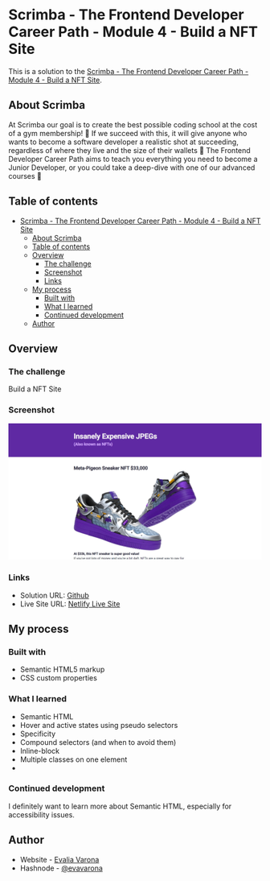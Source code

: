 # Scrimba - The Frontend Developer Career Path - Module 4 - Build a NFT Site

This is a solution to the [Scrimba - The Frontend Developer Career Path - Module 4 - Build a NFT Site](https://scrimba.com/playlist/pWNEvSg). 

## About Scrimba

At Scrimba our goal is to create the best possible coding school at the cost of a gym membership! 💜
If we succeed with this, it will give anyone who wants to become a software developer a realistic shot at succeeding, regardless of where they live and the size of their wallets 🎉
The Frontend Developer Career Path aims to teach you everything you need to become a Junior Developer, or you could take a deep-dive with one of our advanced courses 🚀

## Table of contents

- [Scrimba - The Frontend Developer Career Path - Module 4 - Build a NFT Site](#scrimba---the-frontend-developer-career-path---module-4---build-a-nft-site)
  - [About Scrimba](#about-scrimba)
  - [Table of contents](#table-of-contents)
  - [Overview](#overview)
    - [The challenge](#the-challenge)
    - [Screenshot](#screenshot)
    - [Links](#links)
  - [My process](#my-process)
    - [Built with](#built-with)
    - [What I learned](#what-i-learned)
    - [Continued development](#continued-development)
  - [Author](#author)

## Overview

### The challenge

Build a NFT Site

### Screenshot

![Desktop Screenshot](imgs/ss-desktop.png)

### Links

- Solution URL: [Github](https://github.com/varonalearns/Build-a-NFT-Site)
- Live Site URL: [Netlify Live Site](https://genuine-lolly-fb2227.netlify.app/)

## My process

### Built with

- Semantic HTML5 markup
- CSS custom properties

### What I learned
- Semantic HTML
- Hover and active states using pseudo selectors
- Specificity
- Compound selectors (and when to avoid them)
- Inline-block
- Multiple classes on one element
- 
### Continued development

I definitely want to learn more about Semantic HTML, especially for accessibility issues.

## Author

- Website - [Evalia Varona](https://www.evaliavarona.com)
- Hashnode - [@evavarona](https://evaliavarona.hashnode.dev)